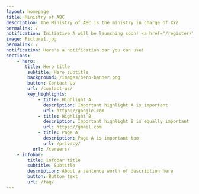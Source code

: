 ```yaml
---
layout: homepage
title: Ministry of ABC
description: The Ministry of ABC is the ministry in charge of XYZ
permalink: /
notification: Initiative A will be launching soon! <a href="/register/">Register now</a>
image: Picture1.jpg
permalink: /
notification: Here's a notification bar you can use!
sections:
    - hero:
       title: Hero title
        subtitle: Hero subtitle
        background: /images/hero-banner.png
        button: Contact Us
        url: /contact-us/
        key_highlights:
            - title: Highlight A
              description: Important highlight A is important
              url: https://google.com
            - title: Highlight B
              description: Important highlight B is equally important
              url: https://gmail.com
            - title: Page A
              description: Page A is important too
              url: /privacy/
          url: /careers/
    - infobar:
        title: Infobar title
        subtitle: Subtitle
        description: About a sentence worth of description here
        button: Button text
        url: /faq/
---
```

